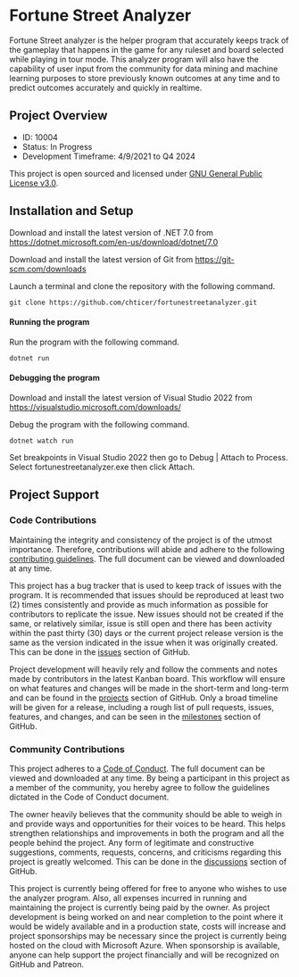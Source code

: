 # Fortune Street Analyzer

Fortune Street analyzer is the helper program that accurately keeps track of the gameplay that happens in the game for any ruleset and board selected while playing in tour mode. This analyzer program will also have the capability of user input from the community for data mining and machine learning purposes to store previously known outcomes at any time and to predict outcomes accurately and quickly in realtime.

## Project Overview

- ID: 10004
- Status: In Progress
- Development Timeframe: 4/9/2021 to Q4 2024

This project is open sourced and licensed under [GNU General Public License v3.0](LICENSE).

## Installation and Setup

Download and install the latest version of .NET 7.0 from https://dotnet.microsoft.com/en-us/download/dotnet/7.0

Download and install the latest version of Git from https://git-scm.com/downloads

Launch a terminal and clone the repository with the following command.

```
git clone https://github.com/chticer/fortunestreetanalyzer.git
```

#### Running the program

Run the program with the following command.

```
dotnet run
```

#### Debugging the program

Download and install the latest version of Visual Studio 2022 from https://visualstudio.microsoft.com/downloads/

Debug the program with the following command.

```
dotnet watch run
```

Set breakpoints in Visual Studio 2022 then go to Debug | Attach to Process. Select fortunestreetanalyzer.exe then click Attach.

## Project Support

### Code Contributions

Maintaining the integrity and consistency of the project is of the utmost importance. Therefore, contributions will abide and adhere to the following [contributing guidelines](CONTRIBUTING.md). The full document can be viewed and downloaded at any time.

This project has a bug tracker that is used to keep track of issues with the program. It is recommended that issues should be reproduced at least two (2) times consistently and provide as much information as possible for contributors to replicate the issue. New issues should not be created if the same, or relatively similar, issue is still open and there has been activity within the past thirty (30) days or the current project release version is the same as the version indicated in the issue when it was originally created. This can be done in the [issues](https://github.com/chticer/fortunestreetanalyzer/issues) section of GitHub.

Project development will heavily rely and follow the comments and notes made by contributors in the latest Kanban board. This workflow will ensure on what features and changes will be made in the short-term and long-term and can be found in the [projects](https://github.com/chticer/fortunestreetanalyzer/projects) section of GitHub. Only a broad timeline will be given for a release, including a rough list of pull requests, issues, features, and changes, and can be seen in the [milestones](https://github.com/chticer/fortunestreetanalyzer/milestones) section of GitHub.

### Community Contributions

This project adheres to a [Code of Conduct](CODE_OF_CONDUCT.md). The full document can be viewed and downloaded at any time. By being a participant in this project as a member of the community, you hereby agree to follow the guidelines dictated in the Code of Conduct document.

The owner heavily believes that the community should be able to weigh in and provide ways and opportunities for their voices to be heard. This helps strengthen relationships and improvements in both the program and all the people behind the project. Any form of legitimate and constructive suggestions, comments, requests, concerns, and criticisms regarding this project is greatly welcomed. This can be done in the [discussions](https://github.com/chticer/fortunestreetanalyzer/discussions) section of GitHub.

This project is currently being offered for free to anyone who wishes to use the analyzer program. Also, all expenses incurred in running and maintaining the project is currently being paid by the owner. As project development is being worked on and near completion to the point where it would be widely available and in a production state, costs will increase and project sponsorships may be necessary since the project is currently being hosted on the cloud with Microsoft Azure. When sponsorship is available, anyone can help support the project financially and will be recognized on GitHub and Patreon.

